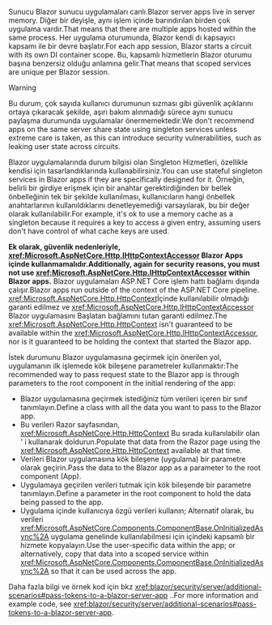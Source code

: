 <span data-ttu-id="d9138-101">Sunucu Blazor sunucu uygulamaları canlı.</span><span class="sxs-lookup"><span data-stu-id="d9138-101">Blazor server apps live in server memory.</span></span> <span data-ttu-id="d9138-102">Diğer bir deyişle, aynı işlem içinde barındırılan birden çok uygulama vardır.</span><span class="sxs-lookup"><span data-stu-id="d9138-102">That means that there are multiple apps hosted within the same process.</span></span> <span data-ttu-id="d9138-103">Her uygulama oturumunda, Blazor kendi dı kapsayıcı kapsamı ile bir devre başlatır.</span><span class="sxs-lookup"><span data-stu-id="d9138-103">For each app session, Blazor starts a circuit with its own DI container scope.</span></span> <span data-ttu-id="d9138-104">Bu, kapsamlı hizmetlerin Blazor oturumu başına benzersiz olduğu anlamına gelir.</span><span class="sxs-lookup"><span data-stu-id="d9138-104">That means that scoped services are unique per Blazor session.</span></span>

> [!WARNING]
> <span data-ttu-id="d9138-105">Bu durum, çok sayıda kullanıcı durumunun sızması gibi güvenlik açıklarını ortaya çıkaracak şekilde, aşırı bakım alınmadığı sürece aynı sunucu paylaşma durumunda uygulamalar önermemektedir.</span><span class="sxs-lookup"><span data-stu-id="d9138-105">We don't recommend apps on the same server share state using singleton services unless extreme care is taken, as this can introduce security vulnerabilities, such as leaking user state across circuits.</span></span>

<span data-ttu-id="d9138-106">Blazor uygulamalarında durum bilgisi olan Singleton Hizmetleri, özellikle kendisi için tasarlandıklarında kullanabilirsiniz.</span><span class="sxs-lookup"><span data-stu-id="d9138-106">You can use stateful singleton services in Blazor apps if they are specifically designed for it.</span></span> <span data-ttu-id="d9138-107">Örneğin, belirli bir girdiye erişmek için bir anahtar gerektirdiğinden bir bellek önbelleğinin tek bir şekilde kullanılması, kullanıcıların hangi önbellek anahtarlarının kullanıldıklarını denetleyemediği varsayılarak, bu bir değer olarak kullanılabilir.</span><span class="sxs-lookup"><span data-stu-id="d9138-107">For example, it's ok to use a memory cache as a singleton because it requires a key to access a given entry, assuming users don't have control of what cache keys are used.</span></span>

<span data-ttu-id="d9138-108">**Ek olarak, güvenlik nedenleriyle, <xref:Microsoft.AspNetCore.Http.IHttpContextAccessor> Blazor Apps içinde kullanmamalıdır.**</span><span class="sxs-lookup"><span data-stu-id="d9138-108">**Additionally, again for security reasons, you must not use <xref:Microsoft.AspNetCore.Http.IHttpContextAccessor> within Blazor apps.**</span></span> <span data-ttu-id="d9138-109">Blazor uygulamaları ASP.NET Core işlem hattı bağlamı dışında çalışır.</span><span class="sxs-lookup"><span data-stu-id="d9138-109">Blazor apps run outside of the context of the ASP.NET Core pipeline.</span></span> <span data-ttu-id="d9138-110"><xref:Microsoft.AspNetCore.Http.HttpContext>İçinde kullanılabilir olmadığı garanti edilmez ve <xref:Microsoft.AspNetCore.Http.IHttpContextAccessor> Blazor uygulamasını Başlatan bağlamını tutan garanti edilmez.</span><span class="sxs-lookup"><span data-stu-id="d9138-110">The <xref:Microsoft.AspNetCore.Http.HttpContext> isn't guaranteed to be available within the <xref:Microsoft.AspNetCore.Http.IHttpContextAccessor>, nor is it guaranteed to be holding the context that started the Blazor app.</span></span>

<span data-ttu-id="d9138-111">İstek durumunu Blazor uygulamasına geçirmek için önerilen yol, uygulamanın ilk işlemede kök bileşene parametreler kullanmaktır:</span><span class="sxs-lookup"><span data-stu-id="d9138-111">The recommended way to pass request state to the Blazor app is through parameters to the root component in the initial rendering of the app:</span></span>

* <span data-ttu-id="d9138-112">Blazor uygulamasına geçirmek istediğiniz tüm verileri içeren bir sınıf tanımlayın.</span><span class="sxs-lookup"><span data-stu-id="d9138-112">Define a class with all the data you want to pass to the Blazor app.</span></span>
* <span data-ttu-id="d9138-113">Bu verileri Razor sayfasından, <xref:Microsoft.AspNetCore.Http.HttpContext> Bu sırada kullanılabilir olan ' i kullanarak doldurun.</span><span class="sxs-lookup"><span data-stu-id="d9138-113">Populate that data from the Razor page using the <xref:Microsoft.AspNetCore.Http.HttpContext> available at that time.</span></span>
* <span data-ttu-id="d9138-114">Verileri Blazor uygulamasına kök bileşene (uygulama) bir parametre olarak geçirin.</span><span class="sxs-lookup"><span data-stu-id="d9138-114">Pass the data to the Blazor app as a parameter to the root component (App).</span></span>
* <span data-ttu-id="d9138-115">Uygulamaya geçirilen verileri tutmak için kök bileşende bir parametre tanımlayın.</span><span class="sxs-lookup"><span data-stu-id="d9138-115">Define a parameter in the root component to hold the data being passed to the app.</span></span>
* <span data-ttu-id="d9138-116">Uygulama içinde kullanıcıya özgü verileri kullanın; Alternatif olarak, bu verileri <xref:Microsoft.AspNetCore.Components.ComponentBase.OnInitializedAsync%2A> uygulama genelinde kullanılabilmesi için içindeki kapsamlı bir hizmete kopyalayın.</span><span class="sxs-lookup"><span data-stu-id="d9138-116">Use the user-specific data within the app; or alternatively, copy that data into a scoped service within <xref:Microsoft.AspNetCore.Components.ComponentBase.OnInitializedAsync%2A> so that it can be used across the app.</span></span>

<span data-ttu-id="d9138-117">Daha fazla bilgi ve örnek kod için bkz <xref:blazor/security/server/additional-scenarios#pass-tokens-to-a-blazor-server-app> ..</span><span class="sxs-lookup"><span data-stu-id="d9138-117">For more information and example code, see <xref:blazor/security/server/additional-scenarios#pass-tokens-to-a-blazor-server-app>.</span></span>
